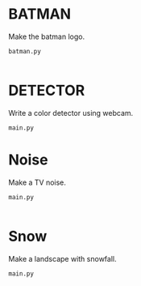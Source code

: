 # BATMAN
Make the batman logo.
```
batman.py
```
![]()
# DETECTOR
Write a color detector using webcam.
```
main.py
```
# Noise
Make a TV noise.
```
main.py
```
![]()
# Snow
Make a landscape with snowfall.
```
main.py
```
![]()